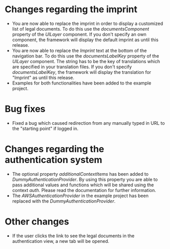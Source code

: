 # Changes regarding the imprint
- You are now able to replace the imprint in order to display a customized list of legal documents. To do this use the *documentsComponent* property of the *UILayer* component. If you don't specify an own component, the framework will display the default imprint as until this release.
- You are now able to replace the *Imprint* text at the bottom of the navigation bar. To do this use the *documentsLabelKey* property of the *UILayer* component. The string has to be the key of translations which are specified in your translation files. If you don't specify *documentsLabelKey*, the framework will display the translation for "Imprint" as until this release.
- Examples for both functionalities have been added to the example project.

# Bug fixes
- Fixed a bug which caused redirection from any manually typed in URL to the "starting point" if logged in.

# Changes regarding the authentication system
- The optional property *additionalContextItems* has been added to *DummyAuthenticationProvider*. By using this property you are able to pass additional values and functions which will be shared using the context *auth*. Please read the documentation for further information.
- The *AWSAuthenticationProvider* in the example project has been replaced with the *DummyAuthenticationProvider*.

# Other changes
- If the user clicks the link to see the legal documents in the authentication view, a new tab will be opened.